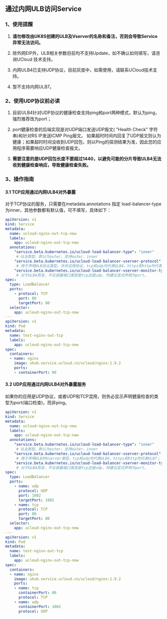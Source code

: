 
## 通过内网ULB访问Service

### 1、使用提醒


1. **请勿修改由UK8S创建的ULB及Vserver的名称和备注，否则会导致Service异常无法访问。**

2. 除外网EIP外，ULB相关参数目前均不支持Update，如不确认如何填写，请咨询UCloud 技术支持。

3. 内网ULB4已支持UDP协议，目前灰度中，如需使用，请联系UCloud技术支持。

4. 暂不支持内网ULB7。


### 2、使用UDP协议前必读

1. 目前ULB4针对UDP协议的健康检查支持ping和port两种模式，默认为ping，强烈推荐改为port；

2. port健康检查的后端实现是对UDP端口发送UDP报文( "Health Check" 字符串)和针对RS IP发送ICMP Ping报文。 如果超时时间内回复了UDP报文则认为健康；如果超时时间没收到UDP回包，则以Ping的探测结果为准，因此您的应用程序需要响应UDP健康检查报文。

3. **需要注意的是UDP回包长度不要超过1440，以避免可能的分片导致ULB4无法收到健康检查响应，导致健康检查失败。**


### 3、操作指南


#### 3.1 TCP应用通过内网ULB4对外暴露

对于TCP协议的服务，只需要在metadata.annotations 指定 load-balancer-type为inner，其他参数都有默认值，可不填写，具体如下：


```yaml
apiVersion: v1
kind: Service
metadata:
  name: ucloud-nginx-out-tcp-new
  labels:
    app: ucloud-nginx-out-tcp-new
  annotations:
    "service.beta.kubernetes.io/ucloud-load-balancer-type": "inner"  
     # ULB类型，默认为outer，支持outer、inner
    "service.beta.kubernetes.io/ucloud-load-balancer-vserver-protocol": "tcp"       
     # 用于声明ULB协议类型，并非应用协议，tcp和udp均代表ULB4，https和http均代表ULB7；
    "service.beta.kubernetes.io/ucloud-load-balancer-vserver-monitor-type": "port"
     # 对于ULB4而言，不论容器端口类型是tcp还是udp，均建议显式声明为port。
spec:
  type: LoadBalancer
  ports:
    - protocol: TCP
      port: 80
      targetPort: 80
  selector:
    app: ucloud-nginx-out-tcp-new
---
apiVersion: v1
kind: Pod
metadata:
  name: test-nginx-out-tcp
  labels:
    app: ucloud-nginx-out-tcp-new
spec:
  containers:
  - name: nginx
    image: uhub.service.ucloud.cn/ucloud/nginx:1.9.2
    ports:
    - containerPort: 80
```

#### 3.2 UDP应用通过内网ULB4对外暴露服务

如果你的应用是UDP协议，或者UDP和TCP混用，则务必显示声明健康检查的类型为port(端口检查)，而非ping。

```yaml
apiVersion: v1
kind: Service
metadata:
  name: ucloud-nginx-out-tcp-new
  labels:
    app: ucloud-nginx-out-tcp-new
  annotations:
    "service.beta.kubernetes.io/ucloud-load-balancer-type": "inner"  
     # ULB类型，默认为outer，支持outer、inner
    "service.beta.kubernetes.io/ucloud-load-balancer-vserver-protocol": "tcp"       
     # 用于声明ULB的Vserver类型，tcp和udp均代表ULB4，https和http均代表ULB7；
    "service.beta.kubernetes.io/ucloud-load-balancer-vserver-monitor-type": "port"
     # 对于ULB4而言，不论容器端口类型是tcp还是udp，均建议显式声明为port。
spec:
  type: LoadBalancer
  ports:
    - name: udp
      protocol: UDP
      port: 1002
      targetPort: 1002
    - name: tcp
      protocol: TCP
      port: 80
      targetPort: 80
  selector:
    app: ucloud-nginx-out-tcp-new
---
apiVersion: v1
kind: Pod
metadata:
  name: test-nginx-out-tcp
  labels:
    app: ucloud-nginx-out-tcp-new
spec:
  containers:
  - name: nginx
    image: uhub.service.ucloud.cn/ucloud/nginx:1.9.2
    ports:
    - name: tcp
      containerPort: 80
      protocol: TCP
    - name: udp
      containerPort: 1002
      protocol: UDP

```
